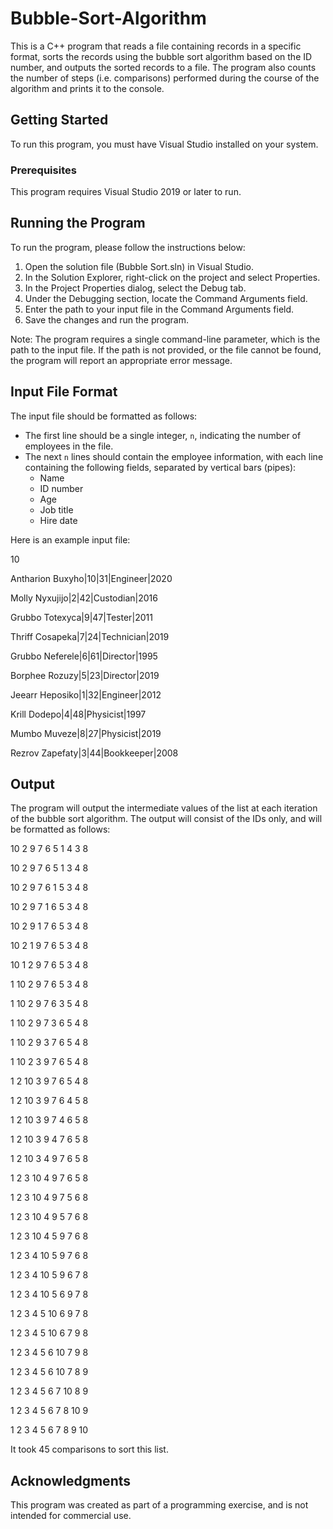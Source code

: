 # Bubble-Sort-Algorithm

This is a C++ program that reads a file containing records in a specific format, sorts the records using the bubble sort algorithm based on the ID number, and outputs the sorted records to a file. The program also counts the number of steps (i.e. comparisons) performed during the course of the algorithm and prints it to the console.

## Getting Started

To run this program, you must have Visual Studio installed on your system.

### Prerequisites

This program requires Visual Studio 2019 or later to run.

## Running the Program

To run the program, please follow the instructions below:

1. Open the solution file (Bubble Sort.sln) in Visual Studio.
2. In the Solution Explorer, right-click on the project and select Properties.
3. In the Project Properties dialog, select the Debug tab.
4. Under the Debugging section, locate the Command Arguments field.
5. Enter the path to your input file in the Command Arguments field.
6. Save the changes and run the program.

Note: The program requires a single command-line parameter, which is the path to the input file. If the path is not provided, or the file cannot be found, the program will report an appropriate error message.

## Input File Format

The input file should be formatted as follows:

- The first line should be a single integer, `n`, indicating the number of employees in the file.
- The next `n` lines should contain the employee information, with each line containing the following fields, separated by vertical bars (pipes):
  - Name
  - ID number
  - Age
  - Job title
  - Hire date

Here is an example input file:

10

Antharion Buxyho|10|31|Engineer|2020

Molly Nyxujijo|2|42|Custodian|2016

Grubbo Totexyca|9|47|Tester|2011

Thriff Cosapeka|7|24|Technician|2019

Grubbo Neferele|6|61|Director|1995

Borphee Rozuzy|5|23|Director|2019

Jeearr Heposiko|1|32|Engineer|2012

Krill Dodepo|4|48|Physicist|1997

Mumbo Muveze|8|27|Physicist|2019

Rezrov Zapefaty|3|44|Bookkeeper|2008


## Output

The program will output the intermediate values of the list at each iteration of the bubble sort algorithm. The output will consist of the IDs only, and will be formatted as follows:

10 2 9 7 6 5 1 4 3 8 

10 2 9 7 6 5 1 3 4 8 

10 2 9 7 6 1 5 3 4 8 

10 2 9 7 1 6 5 3 4 8 

10 2 9 1 7 6 5 3 4 8 

10 2 1 9 7 6 5 3 4 8 

10 1 2 9 7 6 5 3 4 8 

1 10 2 9 7 6 5 3 4 8 

1 10 2 9 7 6 3 5 4 8 

1 10 2 9 7 3 6 5 4 8 

1 10 2 9 3 7 6 5 4 8 

1 10 2 3 9 7 6 5 4 8 

1 2 10 3 9 7 6 5 4 8 

1 2 10 3 9 7 6 4 5 8 

1 2 10 3 9 7 4 6 5 8 

1 2 10 3 9 4 7 6 5 8 

1 2 10 3 4 9 7 6 5 8 

1 2 3 10 4 9 7 6 5 8 

1 2 3 10 4 9 7 5 6 8 

1 2 3 10 4 9 5 7 6 8 

1 2 3 10 4 5 9 7 6 8 

1 2 3 4 10 5 9 7 6 8 

1 2 3 4 10 5 9 6 7 8 

1 2 3 4 10 5 6 9 7 8 

1 2 3 4 5 10 6 9 7 8 

1 2 3 4 5 10 6 7 9 8 

1 2 3 4 5 6 10 7 9 8 

1 2 3 4 5 6 10 7 8 9 

1 2 3 4 5 6 7 10 8 9 

1 2 3 4 5 6 7 8 10 9 

1 2 3 4 5 6 7 8 9 10 

It took 45 comparisons to sort this list.


## Acknowledgments

This program was created as part of a programming exercise, and is not intended for commercial use.

